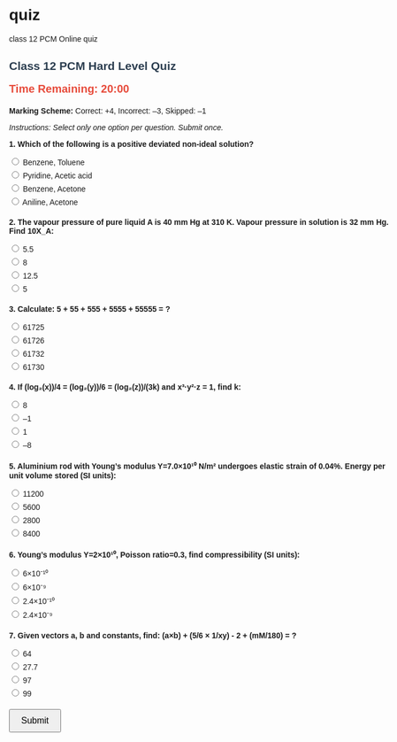# quiz
class 12 PCM Online quiz
<!DOCTYPE html>
<html lang="en">
<head>
<meta charset="UTF-8" />
<meta name="viewport" content="width=device-width, initial-scale=1" />
<title>Class 12 PCM Hard Level Quiz with Timer</title>
<style>
  body { font-family: Arial, sans-serif; max-width: 700px; margin: 20px auto; padding: 10px; }
  h2 { color: #2c3e50; }
  .question { margin-bottom: 20px; }
  label { display: block; margin: 5px 0; cursor: pointer; }
  button { padding: 10px 20px; font-size: 16px; cursor: pointer; }
  #result { margin-top: 20px; font-size: 18px; font-weight: bold; white-space: pre-line; }
  #timer { font-size: 20px; font-weight: bold; color: #e74c3c; margin-bottom: 20px; }
</style>
</head>
<body>

<h2>Class 12 PCM Hard Level Quiz</h2>

<div id="timer">Time Remaining: 20:00</div>

<p><strong>Marking Scheme:</strong> Correct: +4, Incorrect: –3, Skipped: –1</p>
<p><em>Instructions: Select only one option per question. Submit once.</em></p>

<form id="quizForm">

  <div class="question">
    <p><strong>1. Which of the following is a positive deviated non-ideal solution?</strong></p>
    <label><input type="radio" name="q1" value="A" /> Benzene, Toluene</label>
    <label><input type="radio" name="q1" value="B" /> Pyridine, Acetic acid</label>
    <label><input type="radio" name="q1" value="C" /> Benzene, Acetone</label>
    <label><input type="radio" name="q1" value="D" /> Aniline, Acetone</label>
  </div>

  <div class="question">
    <p><strong>2. The vapour pressure of pure liquid A is 40 mm Hg at 310 K. Vapour pressure in solution is 32 mm Hg. Find 10X_A:</strong></p>
    <label><input type="radio" name="q2" value="A" /> 5.5</label>
    <label><input type="radio" name="q2" value="B" /> 8</label>
    <label><input type="radio" name="q2" value="C" /> 12.5</label>
    <label><input type="radio" name="q2" value="D" /> 5</label>
  </div>

  <div class="question">
    <p><strong>3. Calculate: 5 + 55 + 555 + 5555 + 55555 = ?</strong></p>
    <label><input type="radio" name="q3" value="A" /> 61725</label>
    <label><input type="radio" name="q3" value="B" /> 61726</label>
    <label><input type="radio" name="q3" value="C" /> 61732</label>
    <label><input type="radio" name="q3" value="D" /> 61730</label>
  </div>

  <div class="question">
    <p><strong>4. If (log₂(x))/4 = (log₂(y))/6 = (log₂(z))/(3k) and x³·y²·z = 1, find k:</strong></p>
    <label><input type="radio" name="q4" value="A" /> 8</label>
    <label><input type="radio" name="q4" value="B" /> –1</label>
    <label><input type="radio" name="q4" value="C" /> 1</label>
    <label><input type="radio" name="q4" value="D" /> –8</label>
  </div>

  <div class="question">
    <p><strong>5. Aluminium rod with Young’s modulus Y=7.0×10¹⁰ N/m² undergoes elastic strain of 0.04%. Energy per unit volume stored (SI units):</strong></p>
    <label><input type="radio" name="q5" value="A" /> 11200</label>
    <label><input type="radio" name="q5" value="B" /> 5600</label>
    <label><input type="radio" name="q5" value="C" /> 2800</label>
    <label><input type="radio" name="q5" value="D" /> 8400</label>
  </div>

  <div class="question">
    <p><strong>6. Young’s modulus Y=2×10¹⁰, Poisson ratio=0.3, find compressibility (SI units):</strong></p>
    <label><input type="radio" name="q6" value="A" /> 6×10⁻¹⁰</label>
    <label><input type="radio" name="q6" value="B" /> 6×10⁻⁹</label>
    <label><input type="radio" name="q6" value="C" /> 2.4×10⁻¹⁰</label>
    <label><input type="radio" name="q6" value="D" /> 2.4×10⁻⁹</label>
  </div>

  <div class="question">
    <p><strong>7. Given vectors a, b and constants, find: (a×b) + (5/6 × 1/xy) - 2 + (mM/180) = ?</strong></p>
    <label><input type="radio" name="q7" value="A" /> 64</label>
    <label><input type="radio" name="q7" value="B" /> 27.7</label>
    <label><input type="radio" name="q7" value="C" /> 97</label>
    <label><input type="radio" name="q7" value="D" /> 99</label>
  </div>

  <button type="button" id="submitBtn" onclick="calculateScore()">Submit</button>
</form>

<div id="result"></div>

<script>
  const answers = {
    q1: 'C',
    q2: 'B',
    q3: 'A',
    q4: 'D',
    q5: 'B',
    q6: 'B',
    q7: 'C'
  };

  function calculateScore() {
    const form = document.getElementById('quizForm');
    let score = 0;
    let unanswered = 0;

    for (let i = 1; i <= 7; i++) {
      const qName = 'q' + i;
      const options = form[qName];
      let selected = null;

      // Check selected radio for question i
      if (options.length) {
        for (const option of options) {
          if (option.checked) {
            selected = option.value;
            break;
          }
        }
      } else {
        if (options.checked) selected = options.value;
      }

      if (!selected) {
        score -= 1;  // Skipped
        unanswered++;
      } else if (selected === answers[qName]) {
        score += 4;  // Correct
      } else {
        score -= 3;  // Incorrect
      }
    }

    let resultText = `Your total score is: ${score} / 28.\n`;
    if (unanswered > 0) {
      resultText += `You skipped ${unanswered} question(s).\n`;
    }

    document.getElementById('result').textContent = resultText;
    document.getElementById('submitBtn').disabled = true;

    // Disable all inputs after submission
    const inputs = document.querySelectorAll('input[type=radio]');
    inputs.forEach(input => input.disabled = true);
    clearInterval(timerInterval);
  }

  // Timer logic
  const totalTime = 1200; // 20 minutes in seconds
  let timeLeft = totalTime;
  const timerEl = document.getElementById('timer');

  function formatTime(seconds) {
    const m = Math.floor(seconds / 60).toString().padStart(2, '0');
    const s = (seconds % 60).toString().padStart(2, '0');
    return `${m}:${s}`;
  }

  timerEl.textContent = `Time Remaining: ${formatTime(timeLeft)}`;

  const timerInterval = setInterval(() => {
    timeLeft--;
    if (timeLeft <= 0) {
      timerEl.textContent = "Time's up! Submitting quiz...";
      calculateScore();
      clearInterval(timerInterval);
    } else {
      timerEl.textContent = `Time Remaining: ${formatTime(timeLeft)}`;
    }
  }, 1000);

</script>

</body>
</html>
